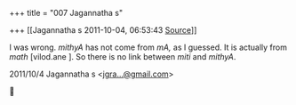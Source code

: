 +++
title = "007 Jagannatha s"

+++
[[Jagannatha s	2011-10-04, 06:53:43 [Source](https://groups.google.com/g/bvparishat/c/cMJzX5aj-bE)]]



I was wrong. *mithyA* has not come from *mA,* as I guessed. It is actually from *math* \[vilod.ane \]. So there is no link between *miti* and *mithyA*.  
  

2011/10/4 Jagannatha s \<[jgra...@gmail.com]()\>



